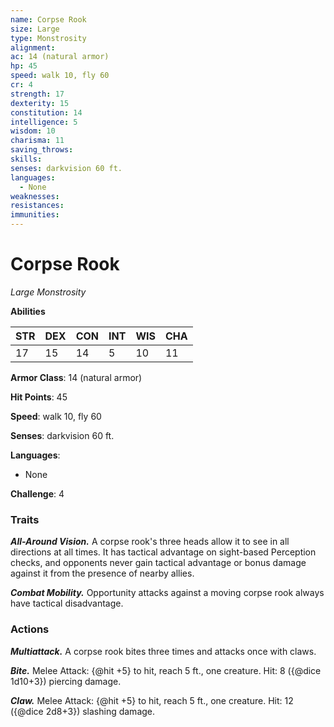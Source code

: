 ```yaml
---
name: Corpse Rook
size: Large
type: Monstrosity
alignment: 
ac: 14 (natural armor)
hp: 45
speed: walk 10, fly 60
cr: 4
strength: 17
dexterity: 15
constitution: 14
intelligence: 5
wisdom: 10
charisma: 11
saving_throws:
skills:
senses: darkvision 60 ft.
languages:
  - None
weaknesses:
resistances:
immunities:
---
```


# Corpse Rook

*Large Monstrosity*

**Abilities**

| STR | DEX | CON | INT | WIS | CHA |
| --- | --- | --- | --- | --- | --- |
| 17 | 15 | 14 | 5 | 10 | 11 |

**Armor Class**: 14 (natural armor)

**Hit Points**: 45

**Speed**: walk 10, fly 60

**Senses**: darkvision 60 ft.

**Languages**:
  - None

**Challenge**: 4

### Traits
***All-Around Vision.*** A corpse rook's three heads allow it to see in all directions at all times. It has tactical advantage on sight-based Perception checks, and opponents never gain tactical advantage or bonus damage against it from the presence of nearby allies.

***Combat Mobility.*** Opportunity attacks against a moving corpse rook always have tactical disadvantage.

### Actions
***Multiattack.*** A corpse rook bites three times and attacks once with claws.

***Bite.*** Melee Attack: {@hit +5} to hit, reach 5 ft., one creature. Hit: 8 ({@dice 1d10+3}) piercing damage.

***Claw.*** Melee Attack: {@hit +5} to hit, reach 5 ft., one creature. Hit: 12 ({@dice 2d8+3}) slashing damage.

